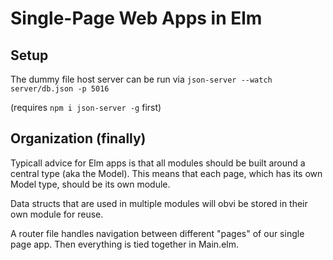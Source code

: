 # Single-Page Web Apps in Elm

## Setup

The dummy file host server can be run via `json-server --watch server/db.json -p 5016`

(requires `npm i json-server -g` first)

## Organization (finally)

Typicall advice for Elm apps is that all modules should be built around a central type (aka the Model). This means that each page, which has its own Model type, should be its own module.

Data structs that are used in multiple modules will obvi be stored in their own module for reuse.

A router file handles navigation between different "pages" of our single page app. Then everything is tied together in Main.elm.

